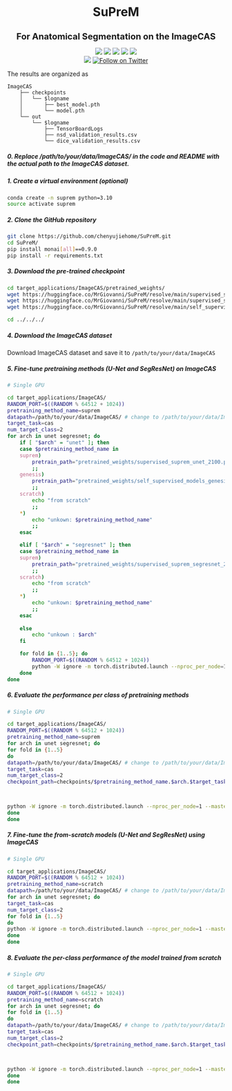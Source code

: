 <h1 align="center">SuPreM</h1>
<h3 align="center" style="font-size: 20px; margin-bottom: 4px">For Anatomical Segmentation on the ImageCAS</h3>
<p align="center">
    <a href='https://www.zongweiz.com/dataset'><img src='https://img.shields.io/badge/Project-Page-Green'></a> 
    <a href='https://www.cs.jhu.edu/~alanlab/Pubs23/li2023suprem.pdf'><img src='https://img.shields.io/badge/Paper-PDF-purple'></a> 
    <a href='document/promotion_slides.pdf'><img src='https://img.shields.io/badge/Slides-PDF-orange'></a> 
    <a href='document/dom_wse_poster.pdf'><img src='https://img.shields.io/badge/Poster-PDF-blue'></a> 
    <a href='https://www.cs.jhu.edu/news/ai-and-radiologists-unite-to-map-the-abdomen/'><img src='https://img.shields.io/badge/WSE-News-yellow'></a>
    <br/>
    <a href="https://github.com/MrGiovanni/SuPreM"><img src="https://img.shields.io/github/stars/MrGiovanni/SuPreM?style=social" /></a>
    <a href="https://twitter.com/bodymaps317"><img src="https://img.shields.io/twitter/follow/BodyMaps" alt="Follow on Twitter" /></a>
</p>
The results are organized as

```
ImageCAS
    ├── checkpoints
    │   └── $logname
    │       ├── best_model.pth
    │       └── model.pth
    └── out
        └── $logname
            ├── TensorBoardLogs
            ├── nsd_validation_results.csv
            └── dice_validation_results.csv
```
##### 0. Replace /path/to/your/data/ImageCAS/ in the code and README with the actual path to the ImageCAS dataset.

##### 1. Create a virtual environment (optional)

```bash
conda create -n suprem python=3.10
source activate suprem
```

##### 2. Clone the GitHub repository

```bash
git clone https://github.com/chenyujiehome/SuPreM.git
cd SuPreM/
pip install monai[all]==0.9.0
pip install -r requirements.txt
```

##### 3. Download the pre-trained  checkpoint

```bash
cd target_applications/ImageCAS/pretrained_weights/
wget https://huggingface.co/MrGiovanni/SuPreM/resolve/main/supervised_suprem_unet_2100.pth
wget https://huggingface.co/MrGiovanni/SuPreM/resolve/main/supervised_suprem_segresnet_2100.pth
wget https://huggingface.co/MrGiovanni/SuPreM/resolve/main/self_supervised_models_genesis_unet_620.pt

cd ../../../
```

##### 4. Download the ImageCAS dataset

Download ImageCAS dataset and save it to `/path/to/your/data/ImageCAS`

##### 5. Fine-tune pretraining methods (U-Net and SegResNet) on ImageCAS 
```bash
# Single GPU

cd target_applications/ImageCAS/
RANDOM_PORT=$((RANDOM % 64512 + 1024))
pretraining_method_name=suprem
datapath=/path/to/your/data/ImageCAS/ # change to /path/to/your/data/ImageCAS
target_task=cas
num_target_class=2
for arch in unet segresnet; do
    if [ "$arch" = "unet" ]; then
    case $pretraining_method_name in 
    suprem)
        pretrain_path="pretrained_weights/supervised_suprem_unet_2100.pth"
        ;;
    genesis)
        pretrain_path="pretrained_weights/self_supervised_models_genesis_unet_620.pt"
        ;;
    scratch)
        echo "from scratch"
        ;;
    *)
        echo "unkown: $pretraining_method_name"
        ;;
    esac

    elif [ "$arch" = "segresnet" ]; then
    case $pretraining_method_name in 
    suprem)
        pretrain_path="pretrained_weights/supervised_suprem_segresnet_2100.pth"
        ;;
    scratch)
        echo "from scratch"
        ;;
    *)
        echo "unkown: $pretraining_method_name"
        ;;
    esac
        
    else
        echo "unkown : $arch"
    fi

    for fold in {1..5}; do
        RANDOM_PORT=$((RANDOM % 64512 + 1024))
        python -W ignore -m torch.distributed.launch --nproc_per_node=1 --master_port=$RANDOM_PORT train.py   --model_backbone $arch --log_name $pretraining_method_name.$arch.$target_task.fold$fold --map_type $target_task --num_class $num_target_class --dataset_path $datapath --num_workers 8 --batch_size 2 --pretrain $pretrain_path --fold $fold --pretraining_method_name $pretraining_method_name
    done
done
```

##### 6. Evaluate the performance per class of pretraining methods

```bash
# Single GPU

cd target_applications/ImageCAS/
RANDOM_PORT=$((RANDOM % 64512 + 1024))
pretraining_method_name=suprem
for arch in unet segresnet; do
for fold in {1..5}
do
datapath=/path/to/your/data/ImageCAS/ # change to /path/to/your/data/ImageCAS
target_task=cas
num_target_class=2
checkpoint_path=checkpoints/$pretraining_method_name.$arch.$target_task.fold$fold/best_model.pth



python -W ignore -m torch.distributed.launch --nproc_per_node=1 --master_port=$RANDOM_PORT test.py   --model_backbone $arch --log_name $pretraining_method_name.$arch.$target_task.fold$fold --map_type $target_task --num_class $num_target_class --dataset_path $datapath --num_workers 8 --batch_size 2 --pretrain $checkpoint_path  --fold $fold --pretraining_method_name $pretraining_method_name
done
done
```

##### 7. Fine-tune the from-scratch models (U-Net and SegResNet) using ImageCAS

```bash
# Single GPU

cd target_applications/ImageCAS/
RANDOM_PORT=$((RANDOM % 64512 + 1024))
pretraining_method_name=scratch
datapath=/path/to/your/data/ImageCAS/ # change to /path/to/your/data/ImageCAS
for arch in unet segresnet; do
target_task=cas
num_target_class=2
for fold in {1..5}
do
python -W ignore -m torch.distributed.launch --nproc_per_node=1 --master_port=$RANDOM_PORT train.py   --model_backbone $arch --log_name $pretraining_method_name.$arch.$target_task.fold$fold --map_type $target_task --num_class $num_target_class --dataset_path $datapath --num_workers 8 --batch_size 2  --fold $fold --pretraining_method_name $pretraining_method_name
done
done
```

##### 8. Evaluate the per-class performance of the model trained from scratch

```bash
# Single GPU

cd target_applications/ImageCAS/
RANDOM_PORT=$((RANDOM % 64512 + 1024))
pretraining_method_name=scratch
for arch in unet segresnet; do
for fold in {1..5}
do
datapath=/path/to/your/data/ImageCAS/ # change to /path/to/your/data/ImageCAS
target_task=cas
num_target_class=2
checkpoint_path=checkpoints/$pretraining_method_name.$arch.$target_task.fold$fold/best_model.pth



python -W ignore -m torch.distributed.launch --nproc_per_node=1 --master_port=$RANDOM_PORT test.py   --model_backbone $arch --log_name $pretraining_method_name.$arch.$target_task.fold$fold --map_type $target_task --num_class $num_target_class --dataset_path $datapath --num_workers 8 --batch_size 2 --pretrain $checkpoint_path  --fold $fold --pretraining_method_name $pretraining_method_name
done
done
```


